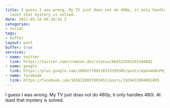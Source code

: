 ```yaml
---
title: I guess I was wrong. My TV just does not do 480p, it only handles 480i. At
  least that mystery is solved.
date: 2017-05-16 09:30:54 Z
categories:
- social
tags:
- buffer
layout: post
buffer: true
services:
- name: twitter
  link: https://twitter.com/cramsan_dev/status/864523591555194882
- name: google
  link: https://plus.google.com/106027709116533359385/posts/epXxmGBuPQ1
- name: facebook
  link: https://facebook.com/1658129037803451/posts/1929472804002405
---
```


I guess I was wrong. My TV just does not do 480p, it only handles 480i. At least that mystery is solved.
